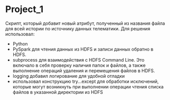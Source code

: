 # Project_1
Cкрипт, который добавит новый атрибут, полученный из названия файла для всей истории по источнику данных телематики.
Для решения использовал:
- Python
- PySpark для чтения данных из HDFS и записи данных обратно в HDFS.
- subprocess для взаимодействия с HDFS Command Line. Это включало в себя
проверку наличия папок и файлов, а также выполнение операций удаления и
перемещения файлов в HDFS.
- logging добавил логирование для удобной отладки
- использовал конструкцию try...except для обработки исключений, которые могут
возникнуть при выполнении операции чтения списка файлов в указанной директории
из HDFS
